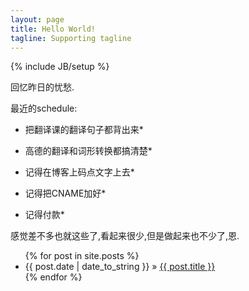 ```yaml
---
layout: page
title: Hello World!
tagline: Supporting tagline
---
```

{% include JB/setup %}

回忆昨日的忧愁.

最近的schedule:

* 把翻译课的翻译句子都背出来*

* 高德的翻译和词形转换都搞清楚*

* 记得在博客上码点文字上去*

* 记得把CNAME加好*

* 记得付款*


感觉差不多也就这些了,看起来很少,但是做起来也不少了,恩.

<ul class="posts">
  {% for post in site.posts %}
    <li><span>{{ post.date | date_to_string }}</span> &raquo; <a href="{{ BASE_PATH }}{{ post.url }}">{{ post.title }}</a></li>
  {% endfor %}
</ul>
